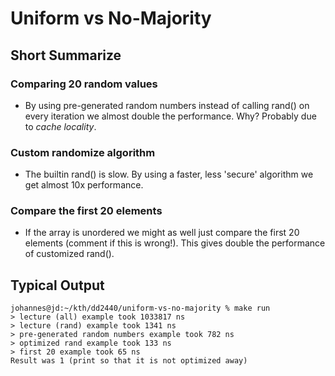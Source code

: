 # Uniform vs No-Majority

## Short Summarize

### Comparing 20 random values
- By using pre-generated random numbers instead of calling rand() on every iteration we almost double the performance. Why? Probably due to *cache locality*.

### Custom randomize algorithm
- The builtin rand() is slow. By using a faster, less 'secure' algorithm we get almost 10x performance. 

### Compare the first 20 elements 
- If the array is unordered we might as well just compare the first 20 elements (comment if this is wrong!). This gives double the performance of customized rand().

## Typical Output

```shell
johannes@jd:~/kth/dd2440/uniform-vs-no-majority % make run
> lecture (all) example took 1033817 ns
> lecture (rand) example took 1341 ns
> pre-generated random numbers example took 782 ns
> optimized rand example took 133 ns
> first 20 example took 65 ns
Result was 1 (print so that it is not optimized away)
```
